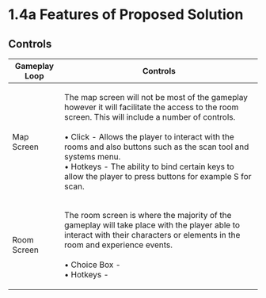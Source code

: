 # 1.4a Features of Proposed Solution

## Controls

| Gameplay Loop | Controls                                                                                                                                                                                                                                                                                                                                                                                      |
| ------------- | --------------------------------------------------------------------------------------------------------------------------------------------------------------------------------------------------------------------------------------------------------------------------------------------------------------------------------------------------------------------------------------------- |
| Map Screen    | <p>The map screen will not be most of the gameplay however it will facilitate the access to the room screen. This will include a number of controls.<br><br>• Click - Allows the player to interact with the rooms and also buttons such as the scan  tool and systems menu.<br>• Hotkeys - The ability to bind certain keys to allow the player to press buttons for example S for scan.</p> |
| Room Screen   | <p>The room screen is where the majority of the gameplay will take place with the player able to interact with their characters or elements in the room and experience events.<br><br>• Choice Box -<br>• Hotkeys - </p>                                                                                                                                                                      |

